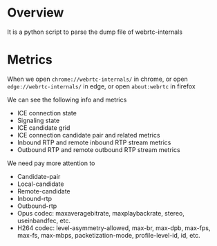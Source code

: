 # Overview

It is a python script to parse the dump file of webrtc-internals


# Metrics

When we open `chrome://webrtc-internals/` in chrome,
or open `edge://webrtc-internals/` in edge,
or open `about:webrtc` in firefox


We can see the following info and metrics

* ICE connection state
* Signaling state
* ICE candidate grid
* ICE connection candidate pair and related metrics
* Inbound RTP and remote inbound RTP stream metrics
* Outbound RTP and remote outbound RTP stream metrics


We need pay more attention to

* Candidate-pair
* Local-candidate
* Remote-candidate
* Inbound-rtp
* Outbound-rtp
* Opus codec: maxaveragebitrate, maxplaybackrate, stereo, useinbandfec, etc.
* H264 codec: level-asymmetry-allowed, max-br, max-dpb, max-fps, max-fs, max-mbps, packetization-mode, profile-level-id, id, etc.


